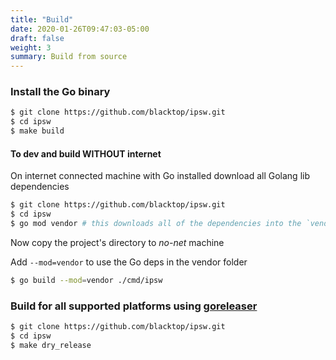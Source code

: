 ```yaml
---
title: "Build"
date: 2020-01-26T09:47:03-05:00
draft: false
weight: 3
summary: Build from source
---
```


### Install the Go binary

```bash
$ git clone https://github.com/blacktop/ipsw.git
$ cd ipsw
$ make build
```

#### To dev and build **WITHOUT** internet

On internet connected machine with Go installed download all Golang lib dependencies

```bash
$ git clone https://github.com/blacktop/ipsw.git
$ cd ipsw
$ go mod vendor # this downloads all of the dependencies into the `vendor` folder
```

Now copy the project's directory to _no-net_ machine

Add `--mod=vendor` to use the Go deps in the vendor folder

```bash
$ go build --mod=vendor ./cmd/ipsw
```

### Build for all supported platforms using [goreleaser](https://goreleaser.com)

```bash
$ git clone https://github.com/blacktop/ipsw.git
$ cd ipsw
$ make dry_release
```
